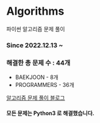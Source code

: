 # Algorithms
파이썬 알고리즘 문제 풀이
### Since 2022.12.13 ~
### 해결한 총 문제 수 : 44개
- BAEKJOON - 8개
- PROGRAMMERS - 36개

[알고리즘 문제 풀이 블로그](https://monzheld.tistory.com/category/%E2%8C%A8%EF%B8%8F%20Algorithms)
#### 모든 문제는 Python3 로 해결했습니다.
